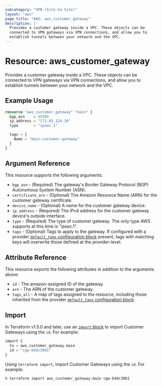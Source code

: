 ```yaml
---
subcategory: "VPN (Site-to-Site)"
layout: "aws"
page_title: "AWS: aws_customer_gateway"
description: |-
  Provides a customer gateway inside a VPC. These objects can be
  connected to VPN gateways via VPN connections, and allow you to
  establish tunnels between your network and the VPC.
---
```


# Resource: aws_customer_gateway

Provides a customer gateway inside a VPC. These objects can be connected to VPN gateways via VPN connections, and allow you to establish tunnels between your network and the VPC.

## Example Usage

```terraform
resource "aws_customer_gateway" "main" {
  bgp_asn    = 65000
  ip_address = "172.83.124.10"
  type       = "ipsec.1"

  tags = {
    Name = "main-customer-gateway"
  }
}
```

## Argument Reference

This resource supports the following arguments:

* `bgp_asn` - (Required) The gateway's Border Gateway Protocol (BGP) Autonomous System Number (ASN).
* `certificate_arn` - (Optional) The Amazon Resource Name (ARN) for the customer gateway certificate.
* `device_name` - (Optional) A name for the customer gateway device.
* `ip_address` - (Required) The IPv4 address for the customer gateway device's outside interface.
* `type` - (Required) The type of customer gateway. The only type AWS
  supports at this time is "ipsec.1".
* `tags` - (Optional) Tags to apply to the gateway. If configured with a provider [`default_tags` configuration block](https://registry.terraform.io/providers/hashicorp/aws/latest/docs#default_tags-configuration-block) present, tags with matching keys will overwrite those defined at the provider-level.

## Attribute Reference

This resource exports the following attributes in addition to the arguments above:

* `id` - The amazon-assigned ID of the gateway.
* `arn` - The ARN of the customer gateway.
* `tags_all` - A map of tags assigned to the resource, including those inherited from the provider [`default_tags` configuration block](https://registry.terraform.io/providers/hashicorp/aws/latest/docs#default_tags-configuration-block).

## Import

In Terraform v1.5.0 and later, use an [`import` block](https://developer.hashicorp.com/terraform/language/import) to import Customer Gateways using the `id`. For example:

```terraform
import {
  to = aws_customer_gateway.main
  id = "cgw-b4dc3961"
}
```

Using `terraform import`, import Customer Gateways using the `id`. For example:

```console
% terraform import aws_customer_gateway.main cgw-b4dc3961
```
